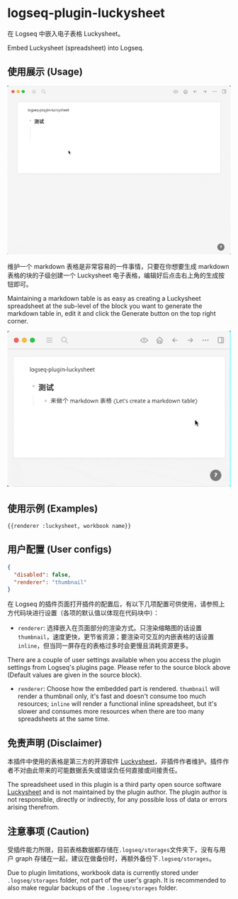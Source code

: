# logseq-plugin-luckysheet

在 Logseq 中嵌入电子表格 Luckysheet。

Embed Luckysheet (spreadsheet) into Logseq.

## 使用展示 (Usage)

![demo](demo.gif)

维护一个 markdown 表格是非常容易的一件事情，只要在你想要生成 markdown 表格的块的子级创建一个 Luckysheet 电子表格，编辑好后点击右上角的生成按钮即可。

Maintaining a markdown table is as easy as creating a Luckysheet spreadsheet at the sub-level of the block you want to generate the markdown table in, edit it and click the Generate button on the top right corner.

![markdown](markdown.gif)

## 使用示例 (Examples)

```
{{renderer :luckysheet, workbook name}}
```

## 用户配置 (User configs)

```json
{
  "disabled": false,
  "renderer": "thumbnail"
}
```

在 Logseq 的插件页面打开插件的配置后，有以下几项配置可供使用，请参照上方代码块进行设置（各项的默认值以体现在代码块中）：

- `renderer`: 选择嵌入在页面部分的渲染方式。只渲染缩略图的话设置 `thumbnail`，速度更快，更节省资源；要渲染可交互的内嵌表格的话设置 `inline`，但当同一屏存在的表格过多时会更慢且消耗资源更多。

There are a couple of user settings available when you access the plugin settings from Logseq's plugins page. Please refer to the source block above (Default values are given in the source block).

- `renderer`: Choose how the embedded part is rendered. `thumbnail` will render a thumbnail only, it's fast and doesn't consume too much resources; `inline` will render a functional inline spreadsheet, but it's slower and consumes more resources when there are too many spreadsheets at the same time.

## 免责声明 (Disclaimer)

本插件中使用的表格是第三方的开源软件 [Luckysheet](https://github.com/mengshukeji/Luckysheet)，非插件作者维护。插件作者不对由此带来的可能数据丢失或错误负任何直接或间接责任。

The spreadsheet used in this plugin is a third party open source software [Luckysheet](https://github.com/mengshukeji/Luckysheet) and is not maintained by the plugin author. The plugin author is not responsible, directly or indirectly, for any possible loss of data or errors arising therefrom.

## 注意事项 (Caution)

受插件能力所限，目前表格数据都存储在`.logseq/storages`文件夹下，没有与用户 graph 存储在一起，建议在做备份时，再额外备份下`.logseq/storages`。

Due to plugin limitations, workbook data is currently stored under `.logseq/storages` folder, not part of the user's graph. It is recommended to also make regular backups of the `.logseq/storages` folder.
